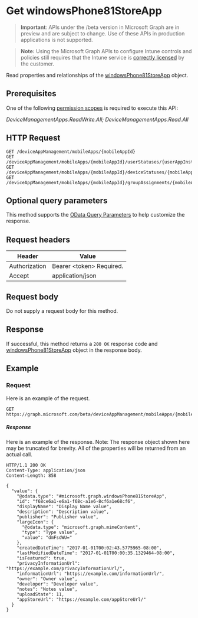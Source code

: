 ﻿# Get windowsPhone81StoreApp

> **Important**: APIs under the /beta version in Microsoft Graph are in preview and are subject to change. Use of these APIs in production applications is not supported.

> **Note:** Using the Microsoft Graph APIs to configure Intune controls and policies still requires that the Intune service is [correctly licensed](https://go.microsoft.com/fwlink/?linkid=839381) by the customer.

Read properties and relationships of the [windowsPhone81StoreApp](../resources/intune_apps_windowsphone81storeapp.md) object.
## Prerequisites
One of the following [permission scopes](https://developer.microsoft.com/en-us/graph/docs/authorization/permission_scopes) is required to execute this API:

*DeviceManagementApps.ReadWrite.All; DeviceManagementApps.Read.All*
## HTTP Request
<!-- {
  "blockType": "ignored"
}
-->
```http
GET /deviceAppManagement/mobileApps/{mobileAppId}
GET /deviceAppManagement/mobileApps/{mobileAppId}/userStatuses/{userAppInstallStatusId}/app/
GET /deviceAppManagement/mobileApps/{mobileAppId}/deviceStatuses/{mobileAppInstallStatusId}/app/
GET /deviceAppManagement/mobileApps/{mobileAppId}/groupAssignments/{mobileAppGroupAssignmentId}/app/
```

## Optional query parameters
This method supports the [OData Query Parameters](https://developer.microsoft.com/en-us/graph/docs/overview/query_parameters) to help customize the response.
## Request headers
|Header|Value|
|---|---|
|Authorization|Bearer &lt;token&gt; Required.|
|Accept|application/json|

## Request body
Do not supply a request body for this method.

## Response
If successful, this method returns a `200 OK` response code and [windowsPhone81StoreApp](../resources/intune_apps_windowsphone81storeapp.md) object in the response body.

## Example
### Request
Here is an example of the request.
```http
GET https://graph.microsoft.com/beta/deviceAppManagement/mobileApps/{mobileAppId}
```

##### Response

Here is an example of the response. Note: The response object shown here may be truncated for brevity. All of the properties will be returned from an actual call.
```http
HTTP/1.1 200 OK
Content-Type: application/json
Content-Length: 858

{
  "value": {
    "@odata.type": "#microsoft.graph.windowsPhone81StoreApp",
    "id": "f68ce6a1-e6a1-f68c-a1e6-8cf6a1e68cf6",
    "displayName": "Display Name value",
    "description": "Description value",
    "publisher": "Publisher value",
    "largeIcon": {
      "@odata.type": "microsoft.graph.mimeContent",
      "type": "Type value",
      "value": "dmFsdWU="
    },
    "createdDateTime": "2017-01-01T00:02:43.5775965-08:00",
    "lastModifiedDateTime": "2017-01-01T00:00:35.1329464-08:00",
    "isFeatured": true,
    "privacyInformationUrl": "https://example.com/privacyInformationUrl/",
    "informationUrl": "https://example.com/informationUrl/",
    "owner": "Owner value",
    "developer": "Developer value",
    "notes": "Notes value",
    "uploadState": 11,
    "appStoreUrl": "https://example.com/appStoreUrl/"
  }
}
```




